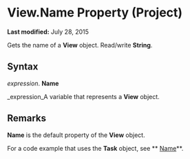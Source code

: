 
# View.Name Property (Project)

 **Last modified:** July 28, 2015

Gets the name of a  **View** object. Read/write **String**.

## Syntax

 _expression_. **Name**

 _expression_A variable that represents a  **View** object.


## Remarks

 **Name** is the default property of the **View** object.

For a code example that uses the  **Task** object, see ** [Name](2df034b0-13bc-f912-abbc-6b97b8c8d5ed.md)**.

